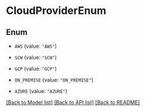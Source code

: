 # CloudProviderEnum

## Enum


* `AWS` (value: `"AWS"`)

* `SCW` (value: `"SCW"`)

* `GCP` (value: `"GCP"`)

* `ON_PREMISE` (value: `"ON_PREMISE"`)

* `AZURE` (value: `"AZURE"`)


[[Back to Model list]](../README.md#documentation-for-models) [[Back to API list]](../README.md#documentation-for-api-endpoints) [[Back to README]](../README.md)


